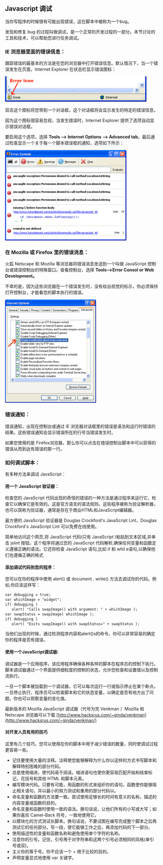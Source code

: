 ## Javascript 调试
当你写程序的时候很有可能出现错误，这在脚本中被称为一个bug。   

发现和修复 bug 的过程叫做调试，是一个正常的开发过程的一部分。本节讨论的工具和技术，可以帮助您进行任务调试。   

### IE 浏览器里面的错误信息：
跟踪错误的最基本的方法是在您的浏览器中打开错误信息。默认情况下，当一个错误发生在页面，Internet Explorer 在状态栏显示错误图标：

![image1](images/error_icon.gif)

双击这个图标将您带到一个对话框，这个对话框将会显示发生的特定的错误信息。  

因为这个图标很容易忽视，当发生错误时，Internet Explorer 提供了选项自动显示错误对话框。   

要启用这个选项，选择 **Tools --> Internet Options --> Advanced tab**。最后通过检查显示一个关于每一个脚本错误框的通知，选项如下所示：

![image2](images/error_console.gif)

### 在 Mozilla 或 Firefox 里的错误消息：
火狐 Netscape 和 Mozilla 等浏览器将错误消息发送到一个叫做 JavaScript 控制台或错误控制台的特殊窗口。查看控制台，选择 **Tools-->Error Consol or Web Development。**   

不幸的是，因为这些浏览器在一个错误发生时，没有给出视觉的标示，你必须保持打开控制台，才能看您的脚本执行的错误。

![image3](images/internet_options.gif)
### 错误通知：
错误通知，出现在控制台或通过 IE 浏览器对话框里的错误是语法和运行时错误的结果。这些错误通知会显示错误所在的行号当错误发生时。  

如果您使用的是 Firefox浏览器，那么你可以点击在错误控制台脚本中可以获得的错误从而到达有错误的那一行。  
### 如何调试脚本：
有多种方法来调试 JavaScript：
#### 用一个 JavaScript 验证器：
检查您的 JavaScript 代码出现的奇怪的错误的一种方法是通过程序来运行它，检查它以确保它是有效的。这是官方语言的语法规则。这些程序被称为验证解析器，也可以简称为验证器，通常是存在于商业HTML和JavaScript编辑器。  

最方便的 JavaScript 验证器是 Douglas Crockford's JavaScript Lint，Douglas Crockford's JavaScript Lint 可以免费在线使用。   

简单地访问这个网页,将 JavaScript 代码(只有 JavaScript )粘贴到文本区域,并单击 jslint 按钮。这个程序将通过您的 JavaScript 代码解析,确保任何变量和函数定义遵循正确的语法。它还将检查 JavaScript 语句,比如 if 和 whil e语句,以确保他们也遵循正确的格式

#### 添加调试代码到您的程序：
您可以在你的程序中使用 alert() 或 document . write() 方法去调试你的代码。例如,你应该这样写：

    var debugging = true;
    var whichImage = "widget";
    if( debugging )
       alert( "Calls swapImage() with argument: " + whichImage );
    var swapStatus = swapImage( whichImage );
    if( debugging )
       alert( "Exits swapImage() with swapStatus=" + swapStatus );

当他们出现的时候，通过检测程序内容和alert()s的命令，你可以非常容易的确定你的程序是否有错误。

#### 使用一个JavaScript调试器:
调试器是一个应用程序，该应用程序确保各种各样的脚本在程序员的控制下执行。脚本调试器通过一个界面提供细粒度的控制的状态，允许您检查和设置值以及控制流执行。  

一旦一个脚本被加载到一个调试器，它可以每次运行一行或指示停止在某个断点。一旦停止执行，程序员可以检查脚本和它的状态变量，以确定是否有地方出了问题。你也可以观察变量的变化值。   

最新版本的 Mozilla JavaScript 调试器（代号为完 Venkman ）Mozilla 和 Netscape 浏览器可以下载
[http://www.hacksrus.com/~ginda/venkman](http://www.hacksrus.com/~ginda/venkman/)
#### 对开发人员有用的技巧
这里有几个技巧，您可以使用在你的脚本中用于减少错误的数量，同时使调试过程更容易一些。   

- 记住要使用大量的注释。注释使您能够解释为什么你以这样的方式书写脚本和解释特别困难的部分代码。
- 总是使用缩进，使代码易于阅读。缩进语句也使你更容易匹配开始和结束标记，花括号和其他 HTML 和脚本元素。
- 编写模块代码。只要有可能，用函数的形式来组织你的语句。函数使你能够阻止相关语句，并以最小的努力测试和重用的部分代码以。
- 命名变量和函数的方法要一致。尝试使用足够长的时间有意义的名称，描述的内容变量或函数的目的。
- 命名变量和函数时使用一致的语法。换句话说，让他们所有的小写或大写；如果你喜欢 Camel-Back 符号，一致地使用它。 
- 以模块化的方式测试长脚本。换句话说，不要试图在编写完成整个脚本之后再测试它的任何部分。写一段，使它能够工作之后，再添加代码的下一部分。
- 使用描述性的变量和函数名称和避免使用单个字符的名称。
- 注意你的引号。记住，引号用于对字符串和这两个引号必须相同的风格(单引号或双)。
- 主义你的等于号。你不应该一个 = 用于比较的目的。
- 声明变量显式地使用 var 关键字。
